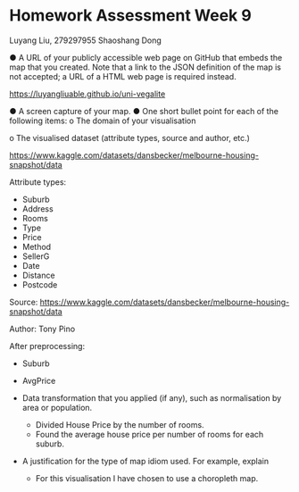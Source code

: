 # Homework Assessment Week 9

Luyang Liu, 279297955 Shaoshang Dong

● A URL of your publicly accessible web page on GitHub that embeds the map that you created. Note that a link to the JSON definition of the map is not accepted; a URL of a HTML web page is required instead.

https://luyangliuable.github.io/uni-vegalite

● A screen capture of your map.
● One short bullet point for each of the following items:
o The domain of your visualisation

o The visualised dataset (attribute types, source and author, etc.)

https://www.kaggle.com/datasets/dansbecker/melbourne-housing-snapshot/data

Attribute types:
* Suburb
* Address
* Rooms
* Type
* Price
* Method
* SellerG
* Date
* Distance
* Postcode

Source:
https://www.kaggle.com/datasets/dansbecker/melbourne-housing-snapshot/data

Author:
Tony Pino

After preprocessing:
* Suburb
* AvgPrice

* Data transformation that you applied (if any), such as normalisation by area or population.
  * Divided House Price by the number of rooms.
  * Found the average house price per number of rooms for each suburb.

* A justification for the type of map idiom used. For example, explain
  * For this visualisation I have chosen to use a choropleth map.




